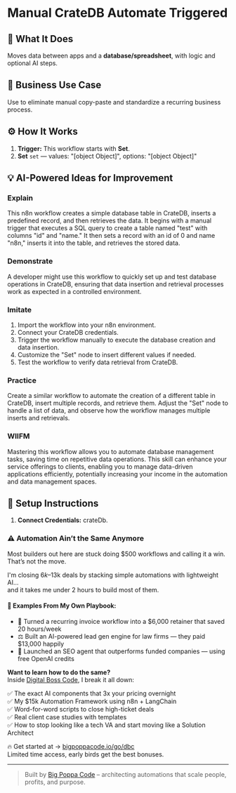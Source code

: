 # Manual CrateDB Automate Triggered
  ## 🚀 What It Does
  Moves data between apps and a **database/spreadsheet**, with logic and optional AI steps.
  
  ## 💼 Business Use Case
  Use to eliminate manual copy-paste and standardize a recurring business process.
  
  ## ⚙️ How It Works
  1. **Trigger:** This workflow starts with **Set**.
  2. **Set** `set` — values: "[object Object]", options: "[object Object]"
  
  ## 💡 AI-Powered Ideas for Improvement
  ### Explain
This n8n workflow creates a simple database table in CrateDB, inserts a predefined record, and then retrieves the data. It begins with a manual trigger that executes a SQL query to create a table named "test" with columns "id" and "name." It then sets a record with an id of 0 and name "n8n," inserts it into the table, and retrieves the stored data.

### Demonstrate
A developer might use this workflow to quickly set up and test database operations in CrateDB, ensuring that data insertion and retrieval processes work as expected in a controlled environment.

### Imitate
1. Import the workflow into your n8n environment.
2. Connect your CrateDB credentials.
3. Trigger the workflow manually to execute the database creation and data insertion.
4. Customize the "Set" node to insert different values if needed.
5. Test the workflow to verify data retrieval from CrateDB.

### Practice
Create a similar workflow to automate the creation of a different table in CrateDB, insert multiple records, and retrieve them. Adjust the "Set" node to handle a list of data, and observe how the workflow manages multiple inserts and retrievals.

### WIIFM
Mastering this workflow allows you to automate database management tasks, saving time on repetitive data operations. This skill can enhance your service offerings to clients, enabling you to manage data-driven applications efficiently, potentially increasing your income in the automation and data management spaces.
  
  ## 🔧 Setup Instructions
  1. **Connect Credentials:** crateDb.
  
### ⚠️ Automation Ain’t the Same Anymore

Most builders out here are stuck doing $500 workflows and calling it a win.  
That’s not the move.  

I'm closing $6k–$13k deals by stacking simple automations with lightweight AI...  
and it takes me under 2 hours to build most of them.

#### 🧠 Examples From My Own Playbook:
- 🔁 Turned a recurring invoice workflow into a $6,000 retainer that saved 20 hours/week  
- ⚖️ Built an AI-powered lead gen engine for law firms — they paid $13,000 happily  
- 🚀 Launched an SEO agent that outperforms funded companies — using free OpenAI credits  

**Want to learn how to do the same?**  
Inside [Digital Boss Code](https://bigpoppacode.io/go/dbc), I break it all down:

✅ The exact AI components that 3x your pricing overnight  
✅ My $15k Automation Framework using n8n + LangChain  
✅ Word-for-word scripts to close high-ticket deals  
✅ Real client case studies with templates  
✅ How to stop looking like a tech VA and start moving like a Solution Architect  

🔥 Get started at → [bigpoppacode.io/go/dbc](https://bigpoppacode.io/go/dbc)  
Limited time access, early birds get the best bonuses.

---
> Built by [Big Poppa Code](https://bigpoppacode.io) – architecting automations that scale people, profits, and purpose.
  